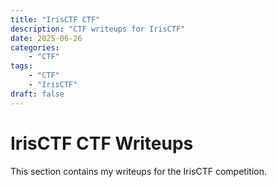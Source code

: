```yaml
---
title: "IrisCTF CTF"
description: "CTF writeups for IrisCTF"
date: 2025-06-26
categories:
    - "CTF"
tags:
    - "CTF"
    - "IrisCTF"
draft: false
---
```


# IrisCTF CTF Writeups

This section contains my writeups for the IrisCTF competition.
